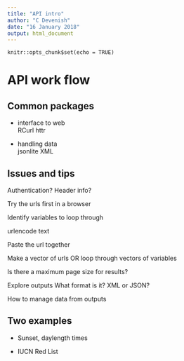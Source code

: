 ```yaml
---
title: "API intro"
author: "C Devenish"
date: "16 January 2018"
output: html_document
---
```


```{r setup, include=FALSE}
knitr::opts_chunk$set(echo = TRUE)
```

# API work flow

## Common packages

- interface to web  
RCurl 
httr

- handling data  
jsonlite 
XML 

## Issues and tips

Authentication?
Header info?

Try the urls first in a browser

Identify variables to loop through

urlencode text

Paste the url together

Make a vector of urls OR loop through vectors of variables

Is there a maximum page size for results?

Explore outputs
What format is it? XML or JSON?


How to manage data from outputs



## Two examples

- Sunset, daylength times

- IUCN Red List


